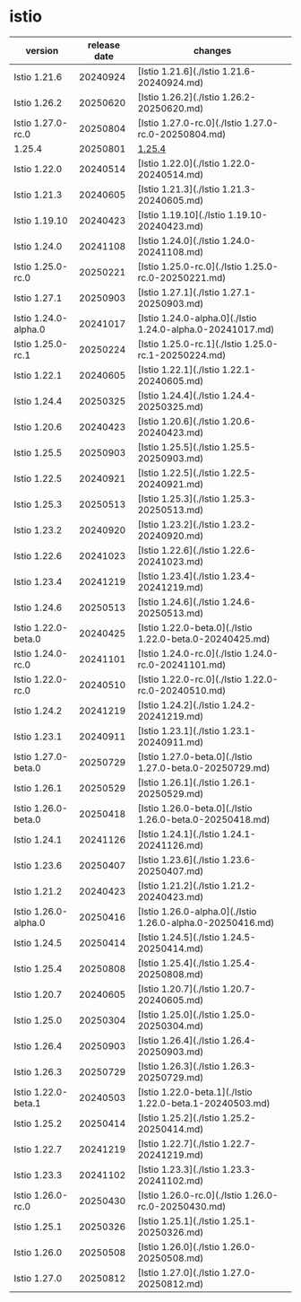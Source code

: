 # istio	


|version|release date|changes|
|---|---|---|
|Istio 1.21.6|20240924|[Istio 1.21.6](./Istio 1.21.6-20240924.md)|
|Istio 1.26.2|20250620|[Istio 1.26.2](./Istio 1.26.2-20250620.md)|
|Istio 1.27.0-rc.0|20250804|[Istio 1.27.0-rc.0](./Istio 1.27.0-rc.0-20250804.md)|
|1.25.4|20250801|[1.25.4](./1.25.4-20250801.md)|
|Istio 1.22.0|20240514|[Istio 1.22.0](./Istio 1.22.0-20240514.md)|
|Istio 1.21.3|20240605|[Istio 1.21.3](./Istio 1.21.3-20240605.md)|
|Istio 1.19.10|20240423|[Istio 1.19.10](./Istio 1.19.10-20240423.md)|
|Istio 1.24.0|20241108|[Istio 1.24.0](./Istio 1.24.0-20241108.md)|
|Istio 1.25.0-rc.0|20250221|[Istio 1.25.0-rc.0](./Istio 1.25.0-rc.0-20250221.md)|
|Istio 1.27.1|20250903|[Istio 1.27.1](./Istio 1.27.1-20250903.md)|
|Istio 1.24.0-alpha.0|20241017|[Istio 1.24.0-alpha.0](./Istio 1.24.0-alpha.0-20241017.md)|
|Istio 1.25.0-rc.1|20250224|[Istio 1.25.0-rc.1](./Istio 1.25.0-rc.1-20250224.md)|
|Istio 1.22.1|20240605|[Istio 1.22.1](./Istio 1.22.1-20240605.md)|
|Istio 1.24.4|20250325|[Istio 1.24.4](./Istio 1.24.4-20250325.md)|
|Istio 1.20.6|20240423|[Istio 1.20.6](./Istio 1.20.6-20240423.md)|
|Istio 1.25.5|20250903|[Istio 1.25.5](./Istio 1.25.5-20250903.md)|
|Istio 1.22.5|20240921|[Istio 1.22.5](./Istio 1.22.5-20240921.md)|
|Istio 1.25.3|20250513|[Istio 1.25.3](./Istio 1.25.3-20250513.md)|
|Istio 1.23.2|20240920|[Istio 1.23.2](./Istio 1.23.2-20240920.md)|
|Istio 1.22.6|20241023|[Istio 1.22.6](./Istio 1.22.6-20241023.md)|
|Istio 1.23.4|20241219|[Istio 1.23.4](./Istio 1.23.4-20241219.md)|
|Istio 1.24.6|20250513|[Istio 1.24.6](./Istio 1.24.6-20250513.md)|
|Istio 1.22.0-beta.0|20240425|[Istio 1.22.0-beta.0](./Istio 1.22.0-beta.0-20240425.md)|
|Istio 1.24.0-rc.0|20241101|[Istio 1.24.0-rc.0](./Istio 1.24.0-rc.0-20241101.md)|
|Istio 1.22.0-rc.0|20240510|[Istio 1.22.0-rc.0](./Istio 1.22.0-rc.0-20240510.md)|
|Istio 1.24.2|20241219|[Istio 1.24.2](./Istio 1.24.2-20241219.md)|
|Istio 1.23.1|20240911|[Istio 1.23.1](./Istio 1.23.1-20240911.md)|
|Istio 1.27.0-beta.0|20250729|[Istio 1.27.0-beta.0](./Istio 1.27.0-beta.0-20250729.md)|
|Istio 1.26.1|20250529|[Istio 1.26.1](./Istio 1.26.1-20250529.md)|
|Istio 1.26.0-beta.0|20250418|[Istio 1.26.0-beta.0](./Istio 1.26.0-beta.0-20250418.md)|
|Istio 1.24.1|20241126|[Istio 1.24.1](./Istio 1.24.1-20241126.md)|
|Istio 1.23.6|20250407|[Istio 1.23.6](./Istio 1.23.6-20250407.md)|
|Istio 1.21.2|20240423|[Istio 1.21.2](./Istio 1.21.2-20240423.md)|
|Istio 1.26.0-alpha.0|20250416|[Istio 1.26.0-alpha.0](./Istio 1.26.0-alpha.0-20250416.md)|
|Istio 1.24.5|20250414|[Istio 1.24.5](./Istio 1.24.5-20250414.md)|
|Istio 1.25.4|20250808|[Istio 1.25.4](./Istio 1.25.4-20250808.md)|
|Istio 1.20.7|20240605|[Istio 1.20.7](./Istio 1.20.7-20240605.md)|
|Istio 1.25.0|20250304|[Istio 1.25.0](./Istio 1.25.0-20250304.md)|
|Istio 1.26.4|20250903|[Istio 1.26.4](./Istio 1.26.4-20250903.md)|
|Istio 1.26.3|20250729|[Istio 1.26.3](./Istio 1.26.3-20250729.md)|
|Istio 1.22.0-beta.1|20240503|[Istio 1.22.0-beta.1](./Istio 1.22.0-beta.1-20240503.md)|
|Istio 1.25.2|20250414|[Istio 1.25.2](./Istio 1.25.2-20250414.md)|
|Istio 1.22.7|20241219|[Istio 1.22.7](./Istio 1.22.7-20241219.md)|
|Istio 1.23.3|20241102|[Istio 1.23.3](./Istio 1.23.3-20241102.md)|
|Istio 1.26.0-rc.0|20250430|[Istio 1.26.0-rc.0](./Istio 1.26.0-rc.0-20250430.md)|
|Istio 1.25.1|20250326|[Istio 1.25.1](./Istio 1.25.1-20250326.md)|
|Istio 1.26.0|20250508|[Istio 1.26.0](./Istio 1.26.0-20250508.md)|
|Istio 1.27.0|20250812|[Istio 1.27.0](./Istio 1.27.0-20250812.md)|
